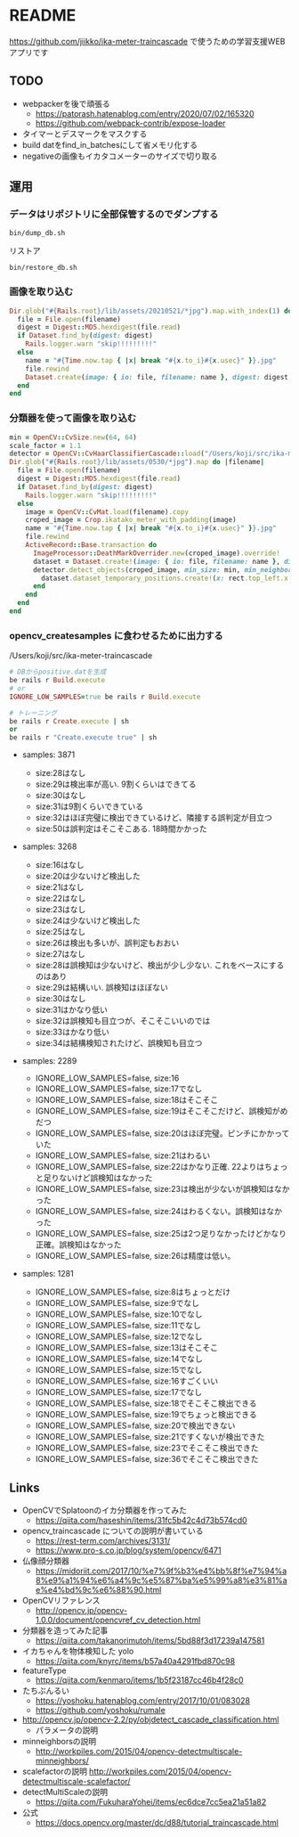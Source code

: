 # README
https://github.com/jiikko/ika-meter-traincascade で使うための学習支援WEBアプリです

## TODO
* webpackerを後で頑張る
  * https://patorash.hatenablog.com/entry/2020/07/02/165320
  * https://github.com/webpack-contrib/expose-loader
* タイマーとデスマークをマスクする
* build datをfind_in_batchesにして省メモリ化する
* negativeの画像もイカタコメーターのサイズで切り取る


## 運用
### データはリポジトリに全部保管するのでダンプする
```shell
bin/dump_db.sh
```

リストア

```shell
bin/restore_db.sh
```

### 画像を取り込む

```ruby
Dir.glob("#{Rails.root}/lib/assets/20210521/*jpg").map.with_index(1) do |filename, index|
  file = File.open(filename)
  digest = Digest::MD5.hexdigest(file.read)
  if Dataset.find_by(digest: digest)
    Rails.logger.warn "skip!!!!!!!!!"
  else
    name = "#{Time.now.tap { |x| break "#{x.to_i}#{x.usec}" }}.jpg"
    file.rewind
    Dataset.create(image: { io: file, filename: name }, digest: digest )
  end
end
```

### 分類器を使って画像を取り込む
```ruby
min = OpenCV::CvSize.new(64, 64)
scale_factor = 1.1
detector = OpenCV::CvHaarClassifierCascade::load("/Users/koji/src/ika-meter-training-assistant/tmp/model/cascade.xml")
Dir.glob("#{Rails.root}/lib/assets/0530/*jpg").map do |filename|
  file = File.open(filename)
  digest = Digest::MD5.hexdigest(file.read)
  if Dataset.find_by(digest: digest)
    Rails.logger.warn "skip!!!!!!!!!"
  else
    image = OpenCV::CvMat.load(filename).copy
    croped_image = Crop.ikatako_meter_with_padding(image)
    name = "#{Time.now.tap { |x| break "#{x.to_i}#{x.usec}" }}.jpg"
    file.rewind
    ActiveRecord::Base.transaction do
      ImageProcessor::DeathMarkOverrider.new(croped_image).override!
      dataset = Dataset.create!(image: { io: file, filename: name }, digest: digest )
      detector.detect_objects(croped_image, min_size: min, min_neighbors: 10, scale_factor: scale_factor).each do |rect|
        dataset.dataset_temporary_positions.create!(x: rect.top_left.x + 450, y: rect.top_left.y, width: rect.bottom_right.x - rect.top_left.x, height: rect.bottom_right.y)
      end
    end
  end
end
```

### opencv_createsamples に食わせるために出力する
/Users/koji/src/ika-meter-traincascade

```ruby
# DBからpositive.datを生成
be rails r Build.execute
# or
IGNORE_LOW_SAMPLES=true be rails r Build.execute

# トレーニング
be rails r Create.execute | sh
or
be rails r "Create.execute true" | sh
```

* samples: 3871
  * size:28はなし
  * size:29は検出率が高い. 9割くらいはできてる
  * size:30はなし
  * size:31は9割くらいできている
  * size:32はほぼ完璧に検出できているけど、隣接する誤判定が目立つ
  * size:50は誤判定はそこそこある. 18時間かかった

* samples: 3268
  * size:16はなし
  * size:20は少ないけど検出した
  * size:21はなし
  * size:22はなし
  * size:23はなし
  * size:24は少ないけど検出した
  * size:25はなし
  * size:26は検出も多いが、誤判定もおおい
  * size:27はなし
  * size:28は誤検知は少ないけど、検出が少し少ない. これをベースにするのはあり
  * size:29は結構いい. 誤検知はほぼない
  * size:30はなし
  * size:31はかなり低い
  * size:32は誤検知も目立つが、そこそこいいのでは
  * size:33はかなり低い
  * size:34は結構検知されたけど、誤検知も目立つ

* samples: 2289
  * IGNORE_LOW_SAMPLES=false, size:16
  * IGNORE_LOW_SAMPLES=false, size:17でなし
  * IGNORE_LOW_SAMPLES=false, size:18はそこそこ
  * IGNORE_LOW_SAMPLES=false, size:19はそこそこだけど、誤検知がめだつ
  * IGNORE_LOW_SAMPLES=false, size:20はほぼ完璧。ピンチにかかっていた
  * IGNORE_LOW_SAMPLES=false, size:21はわるい
  * IGNORE_LOW_SAMPLES=false, size:22はかなり正確. 22よりはちょっと足りないけど誤検知はなかった
  * IGNORE_LOW_SAMPLES=false, size:23は検出が少ないが誤検知はなかった
  * IGNORE_LOW_SAMPLES=false, size:24はわるくない。誤検知はなかった
  * IGNORE_LOW_SAMPLES=false, size:25は2つ足りなかったけどかなり正確。誤検知はなかった
  * IGNORE_LOW_SAMPLES=false, size:26は精度は低い。

* samples: 1281
  * IGNORE_LOW_SAMPLES=false, size:8はちょっとだけ
  * IGNORE_LOW_SAMPLES=false, size:9でなし
  * IGNORE_LOW_SAMPLES=false, size:10でなし
  * IGNORE_LOW_SAMPLES=false, size:11でなし
  * IGNORE_LOW_SAMPLES=false, size:12でなし
  * IGNORE_LOW_SAMPLES=false, size:13はそこそこ
  * IGNORE_LOW_SAMPLES=false, size:14でなし
  * IGNORE_LOW_SAMPLES=false, size:15でなし
  * IGNORE_LOW_SAMPLES=false, size:16すごくいい
  * IGNORE_LOW_SAMPLES=false, size:17でなし
  * IGNORE_LOW_SAMPLES=false, size:18でそこそこ検出できる
  * IGNORE_LOW_SAMPLES=false, size:19でちょっと検出できる
  * IGNORE_LOW_SAMPLES=false, size:20で検出できない
  * IGNORE_LOW_SAMPLES=false, size:21ですくないが検出できた
  * IGNORE_LOW_SAMPLES=false, size:23でそこそこ検出できた
  * IGNORE_LOW_SAMPLES=false, size:36でそこそこ検出できた

## Links
* OpenCVでSplatoonのイカ分類器を作ってみた
  * https://qiita.com/haseshin/items/31fc5b42c4d73b574cd0
* opencv_traincascade についての説明が書いている
  * https://rest-term.com/archives/3131/
  * https://www.pro-s.co.jp/blog/system/opencv/6471
* 仏像顔分類器
  * https://midoriit.com/2017/10/%e7%9f%b3%e4%bb%8f%e7%94%a8%e9%a1%94%e6%a4%9c%e5%87%ba%e5%99%a8%e3%81%ae%e4%bd%9c%e6%88%90.html
* OpenCVリファレンス
  * http://opencv.jp/opencv-1.0.0/document/opencvref_cv_detection.html
* 分類器を造ってみた記事
  * https://qiita.com/takanorimutoh/items/5bd88f3d17239a147581
* イカちゃんを物体検知した yolo
  * https://qiita.com/knyrc/items/b57a40a4291fbd870c98
* featureType
  * https://qiita.com/kenmaro/items/1b5f23187cc46b4f28c0
* たちぶんるい
  * https://yoshoku.hatenablog.com/entry/2017/10/01/083028
  * https://github.com/yoshoku/rumale
* http://opencv.jp/opencv-2.2/py/objdetect_cascade_classification.html
  * パラメータの説明
* minneighborsの説明
  * http://workpiles.com/2015/04/opencv-detectmultiscale-minneighbors/
* scalefactorの説明
  http://workpiles.com/2015/04/opencv-detectmultiscale-scalefactor/
* detectMultiScaleの説明
  * https://qiita.com/FukuharaYohei/items/ec6dce7cc5ea21a51a82
* 公式
  * https://docs.opencv.org/master/dc/d88/tutorial_traincascade.html
